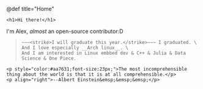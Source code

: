 @def title="Home"

~~~
<h1>Hi there!</h1>
~~~

I'm Alex, *almost* an open-source contributor:D

>~~~<strike>Now I am looking for a job:|</strike>~~~ I am now doing __back-end__ development. \
>~~~<strike>I will graduate this year.</strike>~~~ I graduated. \
>And I love especially __Arch linux__. \
>And I am interested in Linux embbed dev & C++ & Julia & Data Science & One Piece.

~~~
<p style="color:#aa7631;font-size:23px;">The most incomprehensible thing about the world is that it is at all comprehensible.</p>
<p align="right">--Albert Einstein&emsp;&emsp;&emsp;</p>
~~~
